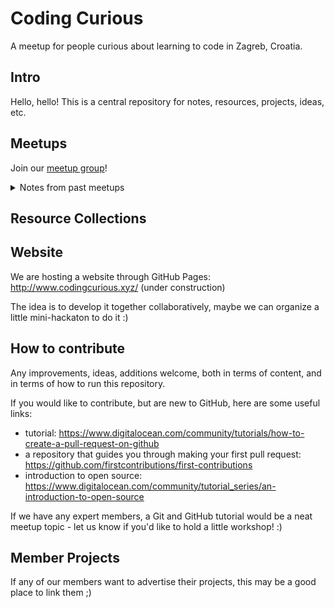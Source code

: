 # Coding Curious
A meetup for people curious about learning to code in Zagreb, Croatia. 

## Intro
Hello, hello! This is a central repository for notes, resources, projects, ideas, etc. 
## Meetups

Join our [meetup group](https://www.meetup.com/Coding-Curious)! 

<details>
  <summary>Notes from past meetups</summary>
  
  |#| Meetup | Date | Notes | 
  |---|---|---|---|
  |1| [First Coffee with Coding Curious](https://www.meetup.com/Coding-Curious/events/268291429/)| Feb 10, 2010  | [Link to notes](past_meetups/2020-02-10) | 
</details>

## Resource Collections
## Website
We are hosting a website through GitHub Pages: http://www.codingcurious.xyz/ (under construction)  

The idea is to develop it together collaboratively, maybe we can organize a little mini-hackaton to do it :)

## How to contribute

Any improvements, ideas, additions welcome, both in terms of content, and in terms of how to run this repository. 

If you would like to contribute, but are new to GitHub, here are some useful links:  
+ tutorial: https://www.digitalocean.com/community/tutorials/how-to-create-a-pull-request-on-github 
+ a repository that guides you through making your first pull request: https://github.com/firstcontributions/first-contributions  
+ introduction to open source: https://www.digitalocean.com/community/tutorial_series/an-introduction-to-open-source 

If we have any expert members, a Git and GitHub tutorial would be a neat meetup topic - let us know if you'd like to hold a little workshop! :)


## Member Projects

If any of our members want to advertise their projects, this may be a good place to link them ;)
